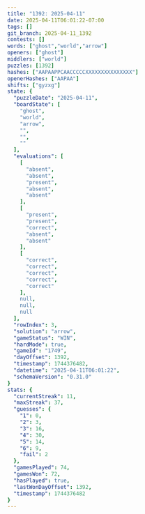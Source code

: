 ```yaml
---
title: "1392: 2025-04-11"
date: 2025-04-11T06:01:22-07:00
tags: []
git_branch: 2025-04-11_1392
contests: []
words: ["ghost","world","arrow"]
openers: ["ghost"]
middlers: ["world"]
puzzles: [1392]
hashes: ["AAPAAPPCAACCCCCXXXXXXXXXXXXXXX"]
openerHashes: ["AAPAA"]
shifts: ["gyzxg"]
state: {
  "puzzleDate": "2025-04-11",
  "boardState": [
    "ghost",
    "world",
    "arrow",
    "",
    "",
    ""
  ],
  "evaluations": [
    [
      "absent",
      "absent",
      "present",
      "absent",
      "absent"
    ],
    [
      "present",
      "present",
      "correct",
      "absent",
      "absent"
    ],
    [
      "correct",
      "correct",
      "correct",
      "correct",
      "correct"
    ],
    null,
    null,
    null
  ],
  "rowIndex": 3,
  "solution": "arrow",
  "gameStatus": "WIN",
  "hardMode": true,
  "gameId": "1749",
  "dayOffset": 1392,
  "timestamp": 1744376482,
  "datetime": "2025-04-11T06:01:22",
  "schemaVersion": "0.31.0"
}
stats: {
  "currentStreak": 11,
  "maxStreak": 37,
  "guesses": {
    "1": 0,
    "2": 3,
    "3": 16,
    "4": 30,
    "5": 14,
    "6": 9,
    "fail": 2
  },
  "gamesPlayed": 74,
  "gamesWon": 72,
  "hasPlayed": true,
  "lastWonDayOffset": 1392,
  "timestamp": 1744376482
}
---
```

<!-- more -->
